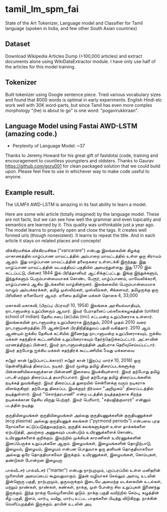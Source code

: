 # tamil_lm_spm_fai
State of the Art Tokenizer, Language model and Classifier for Tamil language (spoken in India, and few other South Asian countries)


## Dataset
Download Wikipedia Articles Dump (>100,000 articles) and extract documents alone using WikiDataExtractor module. I have only use half of the articles for this model training.

## Tokenizer
Built tokenizer using Google sentence piece. Tried various vocabulary sizes and found that 8000 words
is optimal in early experiments. English Hindi etc work well with 30K word-parts, but since Tamil has 
even more complex morphology "(he) is about to go" is one word: "pogavirukkiraan".

## Language Model using Fastai AWD-LSTM (amazing code.)

* Perplexity of Language Model: ~37 

Thanks to Jeremy Howard for his great gift of fastdotai (code, training and encouragement to countless youngsters and oldsters.
Thanks to Gaurav https://github.com/goru001 for clean packaged solution that we could build upon. Please feel free to use in whichever way to make code useful to anyone.

## Example result. 
The ULMFit AWD-LSTM is amazing in its fast ability to learn a model.


Here are some wiki article (totally imagined) by the language model. 
These are not facts, but we can see how well the grammar and even topicality and semantics are learned by it. This quality was unthinkable just a year ago. 
The model learns to properly open and close the tags. It creates well formed urls (though nonexistent). It learns to repeat the title.
And in each article it stays on related places and concepts!

<doc id="9204" url="https: / / ta.wikipedia.org / wiki?curid= xxrep 4 3 " title="விக்கிரமசிங்க"> விக்கிரமசிங்க விக்கிரமசிங்க ("vancarare") என்பது இலங்கையின் கிழக்கு மாகாணத்தில் யாழ்ப்பாண மாவட்டத்தில் அம்பாறை மாவட்டத்தில் உள்ள ஒரு கிராமம் ஆகும். இது யாழ்ப்பாண மாவட்டத்தின் தலைநகரை உள்ளடக்கி இருந்தது. இது யாழ்ப்பாண மாவட்டத்தின் வடமத்தியப் பகுதியில் அமைந்துள்ளது. இது 1770 இல் கட்டப்பட்டு, பின்னர் 1844 இல் பிரித்தானியர் ஆட்சிக்குட்பட்டது. இங்கு இந்துக்களும், இந்துக்களும் பெரும்பான்மையாகக் கொண்ட பேரூர், யாழ்ப்பாணம், மாவேலிக்கரசி, யாழ்ப்பாணம் ஆகிய இடங்களில் வாழ்கின்றனர். இலங்கையில் பெரும்பான்மையாக வாழும் அம்பக்கரக்கள், தமிழ் முஸ்லிம்கள், முஸ்லிம்கள், சிங்களவர், தமிழருக்கு ஒரு பிரிவினர் ஏனையோர் ஆவர். ஏனைய தமிழின மக்கள் தொகை 4, 33,000

 <doc id="9204" url="https: / / ta.wikipedia.org / wiki?curid= xxrep 4 1 04" title="மகாகவி"> மகாகவி மகாகவி, (பிறப்பு: பிப்ரவரி 10, 1954) இலங்கை அரசியல்வாதியும், நாடாளுமன்ற உறுப்பினரும் ஆவார். இவர் பேராதனைப் பல்கலைக்கழகத்தின் (united school of indian) தேசிய சபை (ac)யில் (mc) சட்டமன்ற உறுப்பினராக உள்ளார். இலங்கையின் நாடாளுமன்ற உறுப்பினராக இருந்தும், 2004 முதல் 2010 வரை நாடாளுமன்றத்தில் 35 ஆண்டுகள் பிரதிநிதித்துவப் பதவி வகித்தார். 2010 ஆம் ஆண்டில் ஐக்கிய தேசியக் கட்சியில் இணைந்து நாடாளுமன்ற உறுப்பினராகவும், ஐக்கிய மக்கள் சுதந்திரக் கூட்டணியின் உறுப்பினராகவும் தேர்ந்தெடுக்கப்பட்டார். அட்சாவின் மரணத்திற்குப் பின்னர், இவர் நாடாளுமன்றத்தின் அதிபராக தெரிவுசெய்யப்பட்டார். இவர் தற்போது ஐக்கிய மக்கள் சுதந்திரக் கூட்டணியில் 5வது மக்களவை

 <doc id="9204" url="https: / / ta.wikipedia.org / wiki?curid= xxrep 4 1 04" title="சபீதுர்கான் (துடுப்பாட்டக்காரர்)"> சபீதுர் கான் (துடுப்பாட்டக்காரர்) சபீதுர் கான் (இறப்பு: மார்ச் 10, 2016) ஒரு தென்னிந்தியத் திரைப்பட நடிகர். இவர் மூன்று தமிழ் திரைப்படங்களுக்கு பின்னணியிசைகளுக்கான பின்னணி இசையை இயக்கியுள்ளார். இவர் தற்போது தமிழ் பாடகி மற்றும் திரைப்படத் தயாரிப்பாளர். இவர் தற்போது தமிழ் திரைப்படங்களில் நடிக்கத் துவங்கினார். இவர் திரைப்படத் துறையில் சென்னைக்கு வரும் நடிகராக விளங்குகிறார். தற்போது திரைப்பட இயக்குநர் நிர்மலா "அறிமுகம்" திரைப்படத்தில் நடித்துள்ளார். இவர் "சௌந்தரபாணி" என்ற படத்தில் நடித்ததற்காக சிறந்த நடிகைக்கான தேசிய விருது பெற்றார். இவர் பெரியார், "சத்யஜித்குமாரர்" என்னும் படத்தில் நடித்து

 <doc id="9204" url="https: / / ta.wikipedia.org / wiki?curid= 7708" title="திசையிழையங்கள்"> குருதியிழையங்கள் குருதியிழையங்கள் அல்லது குருதியணுக்களின் குருதியணுக்கள் (ecg plasma) அல்லது குருதியணுக் கலங்கள் ("pyrmond periods") என்பவை புரத நோய்களை கட்டுப்படுத்துவதற்கும், குருதிக் கலங்களுக்குள் உள்ள தாக்கங்களை ஏற்படுத்தி, அவற்றை அணுகவும் பயன்படும் உயிரணுக்களைக் கொண்ட உயிரணுக்களைக் குறிக்கும். இவற்றில் முக்கியக் காரணிகள் உயிரணுக்களின் இனப்பெருக்க உறுப்புக்களே ஆகும். இழையங்கள், இழையங்களின் தொழிற்பாடு, இழையம், இழையம், இழையம் என்பன பொதுவாக ஒரு தனியன் தொகுதியாகவோ அல்லது ஒரே தொகுதியாகவோ இருக்கும். உயிரணுக்கள், இழையங்கள், கொம்புகள், தண்டுகள் போன்றன இழையுரு

 <doc id="9204" url="https: / / ta.wikipedia.org / wiki?curid= xxrep 4 4 " title="பால்வீடசர்"> பால்வீடசர் பால்வீடசர் ("marter") என்பது நாற்புறமும், புறப்பரப்பில் உள்ள மனிதரின் மூளையின் அமைப்பைப் கூறுவதுமாகும். இதன் வழியாகச் செல்லும் அளவு, உடலின் இன்னொரு பகுதி, நாற்புறமும், ஒருவருக்கும் இடையே அமைந்த மடக்கையின் உடல்கள், மற்றும் நாண்கள், நாண்கள், கண்கள், நாக்கு, முள் போன்ற சில உறுப்புகள் இணைந்து இருக்கும். இந்த நாக்கு மேல்முனையில் ஓடும். நாக்கு பகுதி வயிற்றில் செம்பு, கழுத்தின் கீழ் பகுதி, இளம், மார்பு, வயிறு, மார்பு உட்பட பாதங்களை பிடித்து விடுகிறது. நாக்கின் வெளிப்புறத்தில் இருக்கும். தாயின் உடலின் அடி



